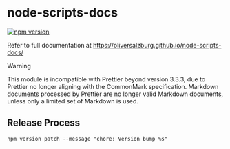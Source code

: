 # node-scripts-docs

[![npm version](https://img.shields.io/npm/v/node-scripts-docs)](https://www.npmjs.com/package/node-scripts-docs)

Refer to full documentation at https://oliversalzburg.github.io/node-scripts-docs/

> [!WARNING]
> This module is incompatible with Prettier beyond version 3.3.3, due to Prettier no longer aligning with the CommonMark specification. Markdown documents processed by Prettier are no longer valid Markdown documents, unless only a limited set of Markdown is used.

## Release Process

```
npm version patch --message "chore: Version bump %s"
```
